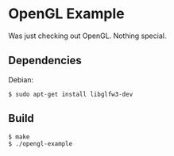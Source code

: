 # OpenGL Example

Was just checking out OpenGL. Nothing special.

## Dependencies

Debian:

```console
$ sudo apt-get install libglfw3-dev
```

## Build

```console
$ make
$ ./opengl-example
```
